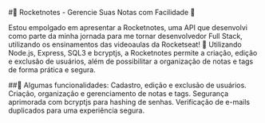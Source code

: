 #🌟 Rocketnotes - Gerencie Suas Notas com Facilidade 🌟

Estou empolgado em apresentar a Rocketnotes, uma API que desenvolvi como parte da minha jornada para me tornar desenvolvedor Full Stack, utilizando os ensinamentos das videoaulas da Rocketseat! 🚀
Utilizando Node.js, Express, SQL3 e bcryptjs, a Rocketnotes permite a criação, edição e exclusão de usuários, além de possibilitar a organização de notas e tags de forma prática e segura.

##📌 Algumas funcionalidades:
Cadastro, edição e exclusão de usuários.
Criação, organização e gerenciamento de notas e tags.
Segurança aprimorada com bcryptjs para hashing de senhas.
Verificação de e-mails duplicados para uma experiência segura.
